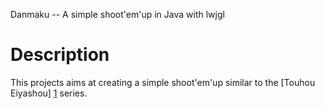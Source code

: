 Danmaku -- A simple shoot'em'up in Java with lwjgl

# Description

This projects aims at creating a simple shoot'em'up similar to the
[Touhou Eiyashou] [1] series.

  [1]: http://en.wikipedia.org/wiki/Imperishable_Night
